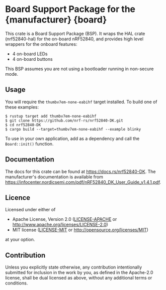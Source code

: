 # Board Support Package for the {manufacturer} {board}

This crate is a Board Support Package (BSP). It wraps the HAL crate (nrf52840-hal) for the on-board nRF52840, and provides high level wrappers for the
onboard features:

* 4 on-board LEDs
* 4 on-board buttons

This BSP assumes you are not using a bootloader running in non-secure mode.

## Usage

You will require the `thumbv7em-none-eabihf` target installed. To build one of these examples:

```console
$ rustup target add thumbv7em-none-eabihf
$ git clone https://github.com/nrf-rs/nrf52840-DK.git
$ cd nrf52840-DK
$ cargo build --target=thumbv7em-none-eabihf --example blinky
```

To use in your own application, add as a dependency and call the
`Board::init()` function.

## Documentation

The docs for this crate can be found at https://docs.rs/nrf52840-DK. The
manufacturer's documentation is available from
https://infocenter.nordicsemi.com/pdf/nRF52840_DK_User_Guide_v1.4.1.pdf.

## Licence

Licensed under either of

- Apache License, Version 2.0 ([LICENSE-APACHE](LICENSE-APACHE) or
  http://www.apache.org/licenses/LICENSE-2.0)
- MIT license ([LICENSE-MIT](LICENSE-MIT) or http://opensource.org/licenses/MIT)

at your option.

## Contribution

Unless you explicitly state otherwise, any contribution intentionally
submitted for inclusion in the work by you, as defined in the Apache-2.0
license, shall be dual licensed as above, without any additional terms or
conditions.
